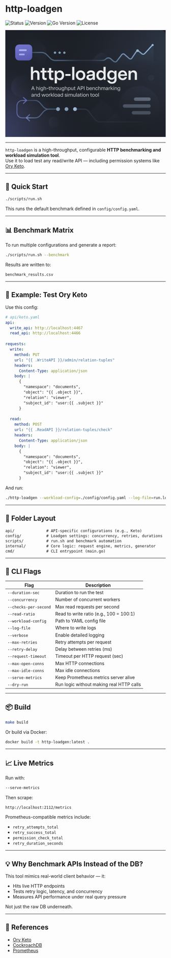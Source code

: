 # http-loadgen

![Status](https://img.shields.io/badge/status-stable-brightgreen)
![Version](https://img.shields.io/badge/version-v0.1.0-blue)
![Go Version](https://img.shields.io/badge/go-1.24-blue)
![License](https://img.shields.io/badge/license-MIT-yellow)

![http-loadgen banner](http-loadgen.png)

---

`http-loadgen` is a high-throughput, configurable **HTTP benchmarking and workload simulation tool**.  
Use it to load test any read/write API — including permission systems like [Ory Keto](https://www.ory.sh/docs/keto).

---

## 🚀 Quick Start

```bash
./scripts/run.sh
````

This runs the default benchmark defined in `config/config.yaml`.

---

## 📊 Benchmark Matrix

To run multiple configurations and generate a report:

```bash
./scripts/run.sh --benchmark
```

Results are written to:

```
benchmark_results.csv
```

---

## 🧪 Example: Test Ory Keto

Use this config:

```yaml
# api/keto.yaml
api:
  write_api: http://localhost:4467
  read_api: http://localhost:4466

requests:
  write:
    method: PUT
    url: "{{ .WriteAPI }}/admin/relation-tuples"
    headers:
      Content-Type: application/json
    body: |
      {
        "namespace": "documents",
        "object": "{{ .object }}",
        "relation": "viewer",
        "subject_id": "user:{{ .subject }}"
      }

  read:
    method: POST
    url: "{{ .ReadAPI }}/relation-tuples/check"
    headers:
      Content-Type: application/json
    body: |
      {
        "namespace": "documents",
        "object": "{{ .object }}",
        "relation": "viewer",
        "subject_id": "user:{{ .subject }}"
      }
```

And run:

```bash
./http-loadgen --workload-config=./config/config.yaml --log-file=run.log
```

---

## 📁 Folder Layout

```
api/              # API-specific configurations (e.g., Keto)
config/           # Loadgen settings: concurrency, retries, durations
scripts/          # run.sh and benchmark automation
internal/         # Core logic: request engine, metrics, generator
cmd/              # CLI entrypoint (main.go)
```

---

## 🔧 CLI Flags

| Flag                  | Description                              |
|-----------------------|------------------------------------------|
| `--duration-sec`      | Duration to run the test                 |
| `--concurrency`       | Number of concurrent workers             |
| `--checks-per-second` | Max read requests per second             |
| `--read-ratio`        | Read to write ratio (e.g., 100 = 100:1)  |
| `--workload-config`   | Path to YAML config file                 |
| `--log-file`          | Where to write logs                      |
| `--verbose`           | Enable detailed logging                  |
| `--max-retries`       | Retry attempts per request               |
| `--retry-delay`       | Delay between retries (ms)               |
| `--request-timeout`   | Timeout per HTTP request (sec)           |
| `--max-open-conns`    | Max HTTP connections                     |
| `--max-idle-conns`    | Max idle connections                     |
| `--serve-metrics`     | Keep Prometheus metrics server alive     |
| `--dry-run`           | Run logic without making real HTTP calls |

---

## 📦 Build

```bash
make build
```

Or build via Docker:

```bash
docker build -t http-loadgen:latest .
```

---

## 📈 Live Metrics

Run with:

```bash
--serve-metrics
```

Then scrape:

```
http://localhost:2112/metrics
```

Prometheus-compatible metrics include:

* `retry_attempts_total`
* `retry_success_total`
* `permission_check_total`
* `retry_duration_seconds`

---

## 💡 Why Benchmark APIs Instead of the DB?

This tool mimics real-world client behavior — it:

* Hits live HTTP endpoints
* Tests retry logic, latency, and concurrency
* Measures API performance under real query pressure

Not just the raw DB underneath.

---

## 📖 References

* [Ory Keto](https://www.ory.sh/docs/keto)
* [CockroachDB](https://www.cockroachlabs.com/docs/)
* [Prometheus](https://prometheus.io/)
